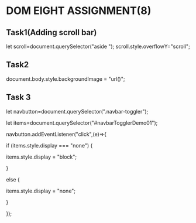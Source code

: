# DOM EIGHT ASSIGNMENT(8)
## Task1(Adding scroll bar)
let scroll=document.querySelector("aside ");
scroll.style.overflowY="scroll";
## Task2

document.body.style.backgroundImage = "url()";

## Task 3
let navbutton=document.querySelector(".navbar-toggler");

let items=document.querySelector("#navbarTogglerDemo01");

navbutton.addEventListener("click",(e)=>{
    
 if (items.style.display === "none") {

items.style.display = "block";

  } 
  
else {

items.style.display = "none";

  }
    
});